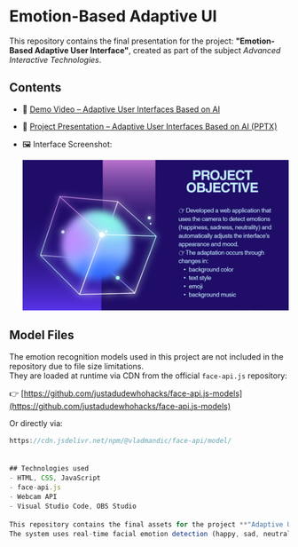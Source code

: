 # Emotion-Based Adaptive UI

This repository contains the final presentation for the project:
**"Emotion-Based Adaptive User Interface"**, created as part of the subject *Advanced Interactive Technologies*.

## Contents

- 🎥 [Demo Video – Adaptive User Interfaces Based on AI](Demo%20video.mp4)
- 📄 [Project Presentation – Adaptive User Interfaces Based on AI (PPTX)](ADAPTIVE%20USER%20INTERFACES%20BASED%20ON%20AI.pptx)
- 🖼️ Interface Screenshot:
  
  ![Screenshot](Untitled.png)

## Model Files

The emotion recognition models used in this project are not included in the repository due to file size limitations.  
They are loaded at runtime via CDN from the official `face-api.js` repository:

👉 [https://github.com/justadudewhohacks/face-api.js-models](https://github.com/justadudewhohacks/face-api.js-models)

Or directly via:

```js
https://cdn.jsdelivr.net/npm/@vladmandic/face-api/model/


## Technologies used
- HTML, CSS, JavaScript
- face-api.js
- Webcam API
- Visual Studio Code, OBS Studio

This repository contains the final assets for the project **"Adaptive User Interfaces Based on AI"**, developed as part of the subject *Advanced Interactive Technologies*.
The system uses real-time facial emotion detection (happy, sad, neutral) via webcam to dynamically adapt the user interface’s visuals, text, emojis, and background music.
